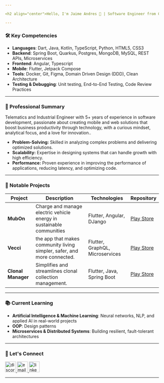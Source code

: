 ```yaml
---

<h2 align="center">Hello, I'm Jaime Andres 👋 | Software Engineer from Colombia</h2>

---
```


### 🛠 Key Competencies

- **Languages**: Dart, Java, Kotlin, TypeScript, Python, HTML5, CSS3
- **Backend**: Spring Boot, Quarkus, Postgres, MongoDB, MySQL, REST APIs, Microservices
- **Frontend**: Angular, Typescript
- **Mobile**: Flutter, Jetpack Compose
- **Tools**: Docker, Git, Figma, Domain Driven Design (DDD), Clean Architecture
- **Testing & Debugging**: Unit testing, End-to-End Testing, Code Review Practices

---

### 🚀 Professional Summary

Telematics and Industrial Engineer with 5+ years of experience in software development, passionate about creating mobile and web solutions that boost business productivity through technology, with a curious mindset, analytical focus, and a love for innovation..

- **Problem-Solving:** Skilled in analyzing complex problems and delivering optimized solutions.
- **Scalability:** Expertise in designing systems that can handle growth with high efficiency.
- **Performance:** Proven experience in improving the performance of applications, reducing latency, and optimizing code.

---

### 🔧 Notable Projects

| Project            | Description                                                                 | Technologies                             | Repository                                      |
| ------------------ | --------------------------------------------------------------------------- | ---------------------------------------- | ----------------------------------------------- |
| **MubOn**          | Charge and manage electric vehicle energy in sustainable communities        | Flutter, Angular, DJango                 | [Play Store]([https://github.com/Areshkew/humble-project-ui](https://play.google.com/store/apps/details?id=com.deepseadev.mubon&pcampaignid=web_share))|
| **Vecci**          | the app that makes community living simpler, safer, and more connected.     | Flutter, GraphQL, Microservices          | [Play Store]([https://areshkew.github.io/portfolio/](https://play.google.com/store/apps/details?id=co.vecci.app&pcampaignid=web_share))|
| **Clonal Manager** | Simplifies and streamlines clonal collection management.                    | Flutter, Java, Spring Boot               | [Play Store]([https://github.com/Areshkew/edunat](https://play.google.com/store/apps/details?id=org.cgiar.alliance.ggcefs.clonal_management&pcampaignid=web_share)) |

---

### 📚 Current Learning

- **Artificial Intelligence & Machine Learning**: Neural networks, NLP, and applied AI in real-world projects 
- **OOP**: Design patterns
- **Microservices & Distributed Systems**: Building resilient, fault-tolerant architectures

---

### 🤝 Let's Connect
<center>
  <div align="left"> <a href="https://discord.com/users/jaimearistizabal"> <img src="https://img.shields.io/static/v1?message=Discord&logo=discord&label=&color=7289DA&logoColor=white&labelColor=&style=for-the-badge" height="35" alt="discord logo" /> </a> <a href="mailto:jaime.aristizabal.2508@gmail.com"> <img src="https://img.shields.io/static/v1?message=Email&logo=gmail&label=&color=D14836&logoColor=white&labelColor=&style=for-the-badge" height="35" alt="email logo" /> </a> <a href="https://www.linkedin.com/in/andres2508/"> <img src="https://img.shields.io/static/v1?message=LinkedIn&logo=linkedin&label=&color=0077B5&logoColor=white&labelColor=&style=for-the-badge" height="35" alt="linkedin logo" /> </a> </div>
</center>

---
